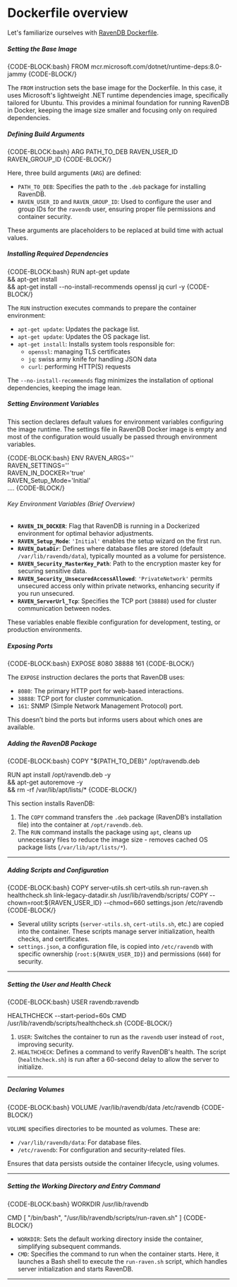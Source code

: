 # Dockerfile overview

Let's familiarize ourselves with [RavenDB Dockerfile](https://github.com/ravendb/ravendb/blob/v6.2/docker/ravendb-ubuntu/Dockerfile.x64).


##### Setting the Base Image
{CODE-BLOCK:bash}
FROM mcr.microsoft.com/dotnet/runtime-deps:8.0-jammy
{CODE-BLOCK/}

The `FROM` instruction sets the base image for the Dockerfile.
In this case, it uses Microsoft's lightweight .NET runtime dependencies image, specifically tailored for Ubuntu.
This provides a minimal foundation for running RavenDB in Docker, keeping the image size smaller and focusing only on required dependencies.


##### Defining Build Arguments
{CODE-BLOCK:bash}
ARG PATH_TO_DEB RAVEN_USER_ID RAVEN_GROUP_ID
{CODE-BLOCK/}

Here, three build arguments (`ARG`) are defined:

- `PATH_TO_DEB`: Specifies the path to the `.deb` package for installing RavenDB.
- `RAVEN_USER_ID` and `RAVEN_GROUP_ID`: Used to configure the user and group IDs for the `ravendb` user, ensuring proper file permissions and container security.

These arguments are placeholders to be replaced at build time with actual values.


##### Installing Required Dependencies
{CODE-BLOCK:bash}
RUN apt-get update \
    && apt-get install \
    && apt-get install --no-install-recommends openssl jq curl -y
{CODE-BLOCK/}


The `RUN` instruction executes commands to prepare the container environment:

- `apt-get update`: Updates the package list.
- `apt-get update`: Updates the OS package list.
- `apt-get install`: Installs system tools responsible for:
    - `openssl`: managing TLS certificates
    - `jq`: swiss army knife for handling JSON data
    - `curl`: performing HTTP(S) requests

The `--no-install-recommends` flag minimizes the installation of optional dependencies, keeping the image lean.


##### Setting Environment Variables

This section declares default values for environment variables configuring the image runtime. The settings file in RavenDB Docker image is empty and most of the configuration would usually be passed through environment variables.

{CODE-BLOCK:bash}
ENV RAVEN_ARGS='' \
    RAVEN_SETTINGS='' \
    RAVEN_IN_DOCKER='true' \
    RAVEN_Setup_Mode='Initial' \
    ....
{CODE-BLOCK/}


###### Key Environment Variables (Brief Overview)

- **`RAVEN_IN_DOCKER`**: Flag that RavenDB is running in a Dockerized environment for optimal behavior adjustments.
- **`RAVEN_Setup_Mode`**: `'Initial'` enables the setup wizard on the first run.
- **`RAVEN_DataDir`**: Defines where database files are stored (default `/var/lib/ravendb/data`), typically mounted as a volume for persistence.
- **`RAVEN_Security_MasterKey_Path`**: Path to the encryption master key for securing sensitive data.
- **`RAVEN_Security_UnsecuredAccessAllowed`**: `'PrivateNetwork'` permits unsecured access only within private networks, enhancing security if you run unsecured.
- **`RAVEN_ServerUrl_Tcp`**: Specifies the TCP port (`38888`) used for cluster communication between nodes.

These variables enable flexible configuration for development, testing, or production environments.

##### Exposing Ports
{CODE-BLOCK:bash}
EXPOSE 8080 38888 161
{CODE-BLOCK/}

The `EXPOSE` instruction declares the ports that RavenDB uses:

- `8080`: The primary HTTP port for web-based interactions.
- `38888`: TCP port for cluster communication.
- `161`: SNMP (Simple Network Management Protocol) port.

This doesn’t bind the ports but informs users about which ones are available.

##### Adding the RavenDB Package
{CODE-BLOCK:bash}
COPY "${PATH_TO_DEB}" /opt/ravendb.deb

RUN apt install /opt/ravendb.deb -y \
    && apt-get autoremove -y \
    && rm -rf /var/lib/apt/lists/*
{CODE-BLOCK/}

This section installs RavenDB:
1. The `COPY` command transfers the `.deb` package (RavenDB’s installation file) into the container at `/opt/ravendb.deb`.
2. The `RUN` command installs the package using `apt`, cleans up unnecessary files to reduce the image size - removes cached OS package lists (`/var/lib/apt/lists/*`).

---

##### Adding Scripts and Configuration
{CODE-BLOCK:bash}
COPY server-utils.sh cert-utils.sh run-raven.sh healthcheck.sh link-legacy-datadir.sh /usr/lib/ravendb/scripts/
COPY --chown=root:${RAVEN_USER_ID} --chmod=660 settings.json /etc/ravendb
{CODE-BLOCK/}

- Several utility scripts (`server-utils.sh`, `cert-utils.sh`, etc.) are copied into the container. These scripts manage server initialization, health checks, and certificates.
- `settings.json`, a configuration file, is copied into `/etc/ravendb` with specific ownership (`root:${RAVEN_USER_ID}`) and permissions (`660`) for security.

---

##### Setting the User and Health Check
{CODE-BLOCK:bash}
USER ravendb:ravendb

HEALTHCHECK --start-period=60s CMD /usr/lib/ravendb/scripts/healthcheck.sh
{CODE-BLOCK/}

1. `USER`: Switches the container to run as the `ravendb` user instead of `root`, improving security.
2. `HEALTHCHECK`: Defines a command to verify RavenDB's health. The script (`healthcheck.sh`) is run after a 60-second delay to allow the server to initialize.

---

##### Declaring Volumes
{CODE-BLOCK:bash}
VOLUME /var/lib/ravendb/data /etc/ravendb
{CODE-BLOCK/}

`VOLUME` specifies directories to be mounted as volumes. These are:
- `/var/lib/ravendb/data`: For database files.
- `/etc/ravendb`: For configuration and security-related files.

Ensures that data persists outside the container lifecycle, using volumes.

---

##### Setting the Working Directory and Entry Command
{CODE-BLOCK:bash}
WORKDIR /usr/lib/ravendb

CMD [ "/bin/bash", "/usr/lib/ravendb/scripts/run-raven.sh" ]
{CODE-BLOCK/}

- `WORKDIR`: Sets the default working directory inside the container, simplifying subsequent commands.
- `CMD`: Specifies the command to run when the container starts. Here, it launches a Bash shell to execute the `run-raven.sh` script, which handles server initialization and starts RavenDB.

---
